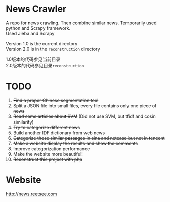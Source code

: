 News Crawler
============        
A repo for news crawling. Then combine similar news.
Temporarily used python and Scrapy framework.   
Used Jieba and Scrapy    

Version 1.0 is the current directory      
Version 2.0 is in the `reconstruction` directory      

1.0版本的代码参见当前目录    
2.0版本的代码参见目录`reconstruction`      
    
TODO
====    
1. <del>Find a proper Chinese segmentation tool</del>
2. <del>Split a JSON file into small files, every file contains only one piece of news</del>
3. <del>Read some articles about SVM</del> (Did not use SVM, but tfidf and cosin similarity)
4. <del>Try to categorize different news</del>
5. Build another IDF dictionary from web news
6. <del>Categorize those similar passages in sina and netease but not in tencent</del>   
7. <del>Make a website display the results and show the comments</del>   
8. <del>Improve categorization performance</del>      
9. Make the website more beautiful!   
10. <del>Reconstruct this project with php</del>       

Website
=======
http://news.reetsee.com         
